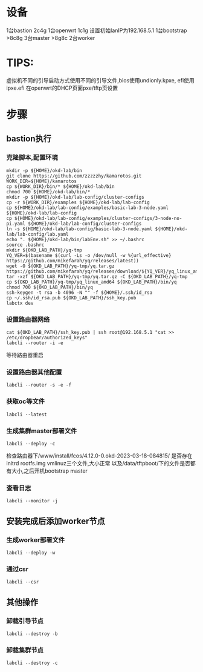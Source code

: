 # 设备
1台bastion 2c4g
1台openwrt 1c1g 设置初始lanIP为192.168.5.1
1台bootstrap >8c8g
3台master >8g8c
2台worker

# TIPS:
虚拟机不同的引导启动方式使用不同的引导文件,bios使用undionly.kpxe, efi使用ipxe.efi
在openwrt的DHCP页面pxe/tftp页设置

# 步骤
## bastion执行
### 克隆脚本,配置环境
```
mkdir -p ${HOME}/okd-lab/bin
git clone https://github.com/zzzzzhy/kamarotos.git 
WORK_DIR=${HOME}/kamarotos
cp ${WORK_DIR}/bin/* ${HOME}/okd-lab/bin
chmod 700 ${HOME}/okd-lab/bin/*
mkdir -p ${HOME}/okd-lab/lab-config/cluster-configs
cp -r ${WORK_DIR}/examples ${HOME}/okd-lab/lab-config
cp ${HOME}/okd-lab/lab-config/examples/basic-lab-3-node.yaml ${HOME}/okd-lab/lab-config
cp ${HOME}/okd-lab/lab-config/examples/cluster-configs/3-node-no-pi.yaml ${HOME}/okd-lab/lab-config/cluster-configs
ln -s ${HOME}/okd-lab/lab-config/basic-lab-3-node.yaml ${HOME}/okd-lab/lab-config/lab.yaml
echo ". ${HOME}/okd-lab/bin/labEnv.sh" >> ~/.bashrc
source .bashrc
mkdir ${OKD_LAB_PATH}/yq-tmp
YQ_VER=$(basename $(curl -Ls -o /dev/null -w %{url_effective} https://github.com/mikefarah/yq/releases/latest))
wget -O ${OKD_LAB_PATH}/yq-tmp/yq.tar.gz https://github.com/mikefarah/yq/releases/download/${YQ_VER}/yq_linux_amd64.tar.gz
tar -xzf ${OKD_LAB_PATH}/yq-tmp/yq.tar.gz -C ${OKD_LAB_PATH}/yq-tmp
cp ${OKD_LAB_PATH}/yq-tmp/yq_linux_amd64 ${OKD_LAB_PATH}/bin/yq
chmod 700 ${OKD_LAB_PATH}/bin/yq
ssh-keygen -t rsa -b 4096 -N "" -f ${HOME}/.ssh/id_rsa
cp ~/.ssh/id_rsa.pub ${OKD_LAB_PATH}/ssh_key.pub
labctx dev
```

### 设置路由器网络
```
cat ${OKD_LAB_PATH}/ssh_key.pub | ssh root@192.168.5.1 "cat >> /etc/dropbear/authorized_keys"
labcli --router -i -e
```
等待路由器重启
### 设置路由器其他配置
```
labcli --router -s -e -f
```
### 获取oc等文件
```
labcli --latest
```
### 生成集群master部署文件
```
labcli --deploy -c
```
检查路由器下/www/install/fcos/4.12.0-0.okd-2023-03-18-084815/ 是否存在initrd rootfs.img vmlinuz三个文件,大小正常
以及/data/tftpboot/下的文件是否都有大小,之后开机bootstrap master
### 查看日志
```
labcli --monitor -j
```
## 安装完成后添加worker节点
### 生成worker部署文件
```
labcli --deploy -w
```
### 通过csr
```
labcli --csr
```
## 其他操作
### 卸载引导节点
```
labcli --destroy -b
```
### 卸载集群节点
```
labcli --destroy -c
```


